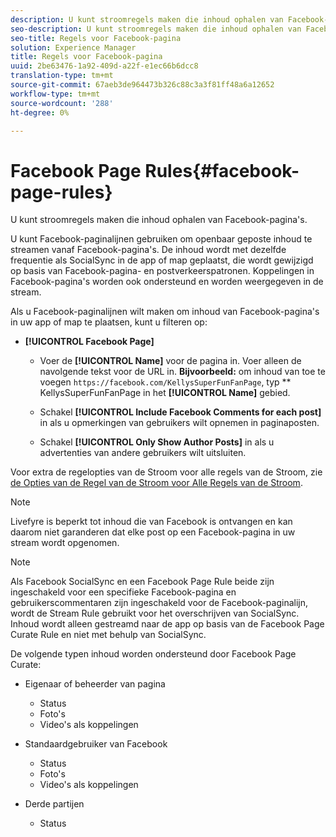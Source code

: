 ```yaml
---
description: U kunt stroomregels maken die inhoud ophalen van Facebook-pagina's.
seo-description: U kunt stroomregels maken die inhoud ophalen van Facebook-pagina's.
seo-title: Regels voor Facebook-pagina
solution: Experience Manager
title: Regels voor Facebook-pagina
uuid: 2be63476-1a92-409d-a22f-e1ec66b6dcc8
translation-type: tm+mt
source-git-commit: 67aeb3de964473b326c88c3a3f81ff48a6a12652
workflow-type: tm+mt
source-wordcount: '288'
ht-degree: 0%

---
```



# Facebook Page Rules{#facebook-page-rules}

U kunt stroomregels maken die inhoud ophalen van Facebook-pagina&#39;s.

U kunt Facebook-paginalijnen gebruiken om openbaar geposte inhoud te streamen vanaf Facebook-pagina&#39;s. De inhoud wordt met dezelfde frequentie als SocialSync in de app of map geplaatst, die wordt gewijzigd op basis van Facebook-pagina- en postverkeerspatronen. Koppelingen in Facebook-pagina&#39;s worden ook ondersteund en worden weergegeven in de stream.

Als u Facebook-paginalijnen wilt maken om inhoud van Facebook-pagina&#39;s in uw app of map te plaatsen, kunt u filteren op:

* **[!UICONTROL Facebook Page]**

   * Voer de **[!UICONTROL Name]** voor de pagina in. Voer alleen de navolgende tekst voor de URL in. **Bijvoorbeeld:** om inhoud van toe te voegen  `https://facebook.com/KellysSuperFunFanPage`, typ  ** KellysSuperFunFanPage in het  **[!UICONTROL Name]** gebied.

   * Schakel **[!UICONTROL Include Facebook Comments for each post]** in als u opmerkingen van gebruikers wilt opnemen in paginaposten.
   * Schakel **[!UICONTROL Only Show Author Posts]** in als u advertenties van andere gebruikers wilt uitsluiten.

Voor extra de regelopties van de Stroom voor alle regels van de Stroom, zie [de Opties van de Regel van de Stroom voor Alle Regels van de Stroom](../c-streams/c-stream-rule-options-for-all-stream-rules.md#c_stream_rule_options_for_all_stream_rules).

>[!NOTE]
>
>Livefyre is beperkt tot inhoud die van Facebook is ontvangen en kan daarom niet garanderen dat elke post op een Facebook-pagina in uw stream wordt opgenomen.

>[!NOTE]
>
>Als Facebook SocialSync en een Facebook Page Rule beide zijn ingeschakeld voor een specifieke Facebook-pagina en gebruikerscommentaren zijn ingeschakeld voor de Facebook-paginalijn, wordt de Stream Rule gebruikt voor het overschrijven van SocialSync. Inhoud wordt alleen gestreamd naar de app op basis van de Facebook Page Curate Rule en niet met behulp van SocialSync.

De volgende typen inhoud worden ondersteund door Facebook Page Curate:

* Eigenaar of beheerder van pagina

   * Status
   * Foto&#39;s
   * Video&#39;s als koppelingen

* Standaardgebruiker van Facebook

   * Status
   * Foto&#39;s
   * Video&#39;s als koppelingen

* Derde partijen

   * Status

